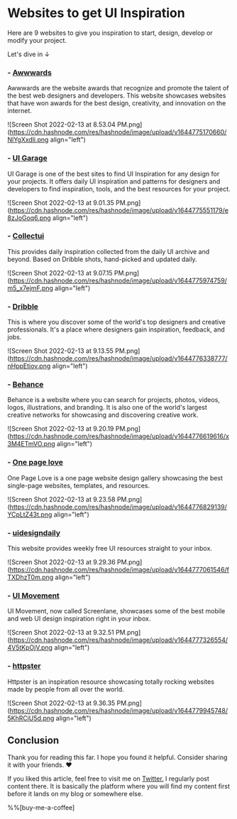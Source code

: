 # Websites to get UI Inspiration

Here are 9 websites to give you inspiration to start, design, develop or modify your project.

Let's dive in ↓

### \- [Awwwards](https://www.awwwards.com)

Awwwards are the website awards that recognize and promote the talent of the best web designers and developers. This website showcases websites that have won awards for the best design, creativity, and innovation on the internet.

![Screen Shot 2022-02-13 at 8.53.04 PM.png](https://cdn.hashnode.com/res/hashnode/image/upload/v1644775170660/NlYgXxdli.png align="left")

### \- [UI Garage](https://uigarage.net)

UI Garage is one of the best sites to find UI Inspiration for any design for your projects. It offers daily UI inspiration and patterns for designers and developers to find inspiration, tools, and the best resources for your project.

![Screen Shot 2022-02-13 at 9.01.35 PM.png](https://cdn.hashnode.com/res/hashnode/image/upload/v1644775551179/e8zJoGoq6.png align="left")

### \- [Collectui](https://collectui.com)

This provides daily inspiration collected from the daily UI archive and beyond. Based on Dribble shots, hand-picked and updated daily.

![Screen Shot 2022-02-13 at 9.07.15 PM.png](https://cdn.hashnode.com/res/hashnode/image/upload/v1644775974759/m5_x7ejmF.png align="left")

### \- [Dribble](https://dribbble.com/)

This is where you discover some of the world's top designers and creative professionals. It's a place where designers gain inspiration, feedback, and jobs.

![Screen Shot 2022-02-13 at 9.13.55 PM.png](https://cdn.hashnode.com/res/hashnode/image/upload/v1644776338777/nHppEtiov.png align="left")

### \- [Behance](https://www.behance.net/)

Behance is a website where you can search for projects, photos, videos, logos, illustrations, and branding. It is also one of the world's largest creative networks for showcasing and discovering creative work.

![Screen Shot 2022-02-13 at 9.20.19 PM.png](https://cdn.hashnode.com/res/hashnode/image/upload/v1644776619616/x3M4ETmVO.png align="left")

### \- [One page love](https://onepagelove.com/)

One Page Love is a one page website design gallery showcasing the best single-page websites, templates, and resources.

![Screen Shot 2022-02-13 at 9.23.58 PM.png](https://cdn.hashnode.com/res/hashnode/image/upload/v1644776829139/YCpLtZ43t.png align="left")

### \- [uidesigndaily](https://www.uidesigndaily.com/)

This website provides weekly free UI resources straight to your inbox.

![Screen Shot 2022-02-13 at 9.29.36 PM.png](https://cdn.hashnode.com/res/hashnode/image/upload/v1644777061546/fTXDhzT0m.png align="left")

### \- [UI Movement](https://screenlane.com/?ref=uimovement)

UI Movement, now called Screenlane, showcases some of the best mobile and web UI design inspiration right in your inbox.

![Screen Shot 2022-02-13 at 9.32.51 PM.png](https://cdn.hashnode.com/res/hashnode/image/upload/v1644777326554/4V5tKpOjV.png align="left")

### \- [httpster](https://httpster.net/2022/feb/)

Httpster is an inspiration resource showcasing totally rocking websites made by people from all over the world.

![Screen Shot 2022-02-13 at 9.36.35 PM.png](https://cdn.hashnode.com/res/hashnode/image/upload/v1644779945748/5KhRCiU5d.png align="left")

## Conclusion

Thank you for reading this far. I hope you found it helpful. Consider sharing it with your friends. ❤️

If you liked this article, feel free to visit me on [Twitter.](https://twitter.com/MbaziiraRonn) I regularly post content there. It is basically the platform where you will find my content first before it lands on my blog or somewhere else.

%%[buy-me-a-coffee]